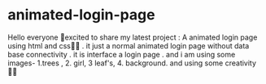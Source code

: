 # animated-login-page
Hello everyone 🚀excited to share my latest project : A animated login page using html and css🧑‍💻 . it just a normal animated login page without data base connectivity . it is interface a login page . and i am using some images- 1.trees , 2. girl, 3 leaf's, 4. background. and using some creativity🧑‍💻 

